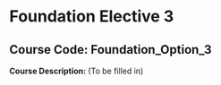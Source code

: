 # Foundation Elective 3

## Course Code: Foundation_Option_3

**Course Description:**
(To be filled in)